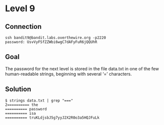# Level 9
## Connection
~~~~
ssh bandit9@bandit.labs.overthewire.org -p2220
password: UsvVyFSfZZWbi6wgC7dAFyFuR6jQQUhR
~~~~
## Goal
The password for the next level is stored in the file data.txt in one of the few human-readable strings, beginning with several ‘=’ characters.
## Solution
~~~~
$ strings data.txt | grep "==="
2========== the
========== password
========== isa
========== truKLdjsbJ5g7yyJ2X2R0o3a5HQJFuLk
~~~~
